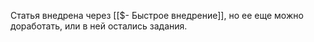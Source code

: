 Статья внедрена через [[$- Быстрое внедрение]], но ее еще можно доработать, или в ней остались задания.